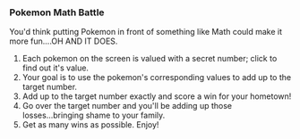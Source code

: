 ### Pokemon Math Battle 

You'd think putting Pokemon in front of something like Math could make it more fun....OH AND IT DOES.

1. Each pokemon on the screen is valued with a secret number; click to find out it's value.
2. Your goal is to use the pokemon's corresponding values to add up to the target number. 
4. Add up to the target number exactly and score a win for your hometown!
5. Go over the target number and you'll be adding up those losses...bringing shame to your family. 
6. Get as many wins as possible. Enjoy!